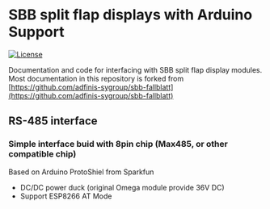 # SBB split flap displays with Arduino Support

[![License](https://img.shields.io/github/license/adfinis-sygroup/sbb-fallblatt.svg?style=flat-square)](LICENSE)

Documentation and code for interfacing with SBB split flap display modules.
Most documentation in this repository is forked from [https://github.com/adfinis-sygroup/sbb-fallblatt](https://github.com/adfinis-sygroup/sbb-fallblatt)

## RS-485 interface

### Simple interface buid with 8pin chip (Max485, or other compatible chip)

Based on Arduino ProtoShiel from Sparkfun
 - DC/DC power duck (original Omega module provide 36V DC)
 - Support ESP8266 AT Mode

